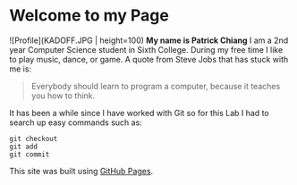 # Welcome to my Page
![Profile](KADOFF.JPG | height=100)
**My name is Patrick Chiang**
I am a 2nd year Computer Science student in Sixth College. During my free time I like to play music, dance, or game. A quote from Steve Jobs that has stuck with me is:
>Everybody should learn to program a computer, because it teaches you how to think.

It has been a while since I have worked with Git so for this Lab I had to search up easy commands such as:
```
git checkout
git add
git commit
```

This site was built using [GitHub Pages](https://pages.github.com/).
